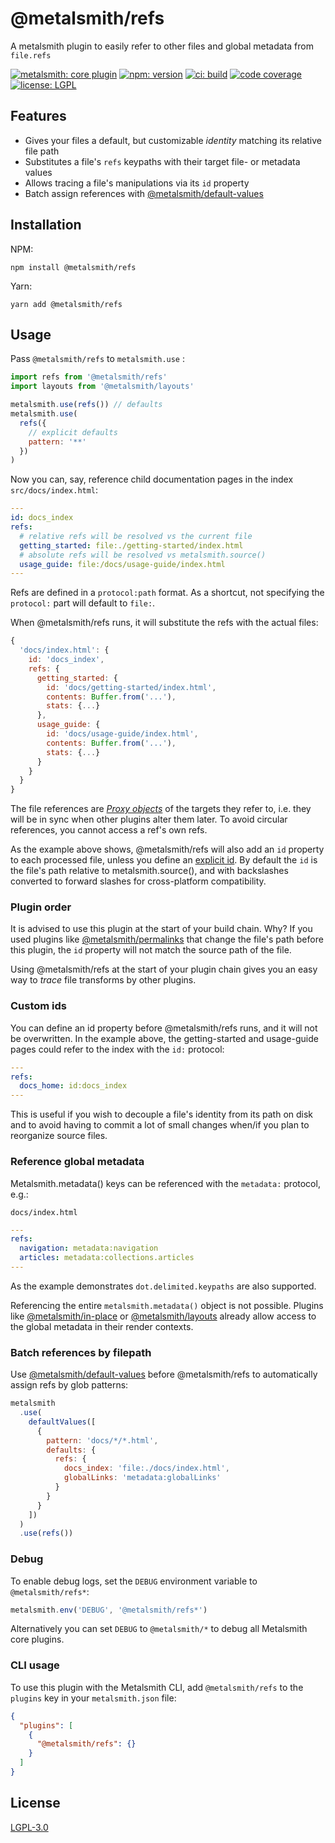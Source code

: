 # @metalsmith/refs

A metalsmith plugin to easily refer to other files and global metadata from `file.refs`

[![metalsmith: core plugin][metalsmith-badge]][metalsmith-url]
[![npm: version][npm-badge]][npm-url]
[![ci: build][ci-badge]][ci-url]
[![code coverage][codecov-badge]][codecov-url]
[![license: LGPL][license-badge]][license-url]

## Features

- Gives your files a default, but customizable _identity_ matching its relative file path
- Substitutes a file's `refs` keypaths with their target file- or metadata values
- Allows tracing a file's manipulations via its `id` property
- Batch assign references with [@metalsmith/default-values](https://github.com/metalsmith/default-values)

## Installation

NPM:

```
npm install @metalsmith/refs
```

Yarn:

```
yarn add @metalsmith/refs
```

## Usage

Pass `@metalsmith/refs` to `metalsmith.use` :

```js
import refs from '@metalsmith/refs'
import layouts from '@metalsmith/layouts'

metalsmith.use(refs()) // defaults
metalsmith.use(
  refs({
    // explicit defaults
    pattern: '**'
  })
)
```

Now you can, say, reference child documentation pages in the index `src/docs/index.html`:

```yaml
---
id: docs_index
refs:
  # relative refs will be resolved vs the current file
  getting_started: file:./getting-started/index.html
  # absolute refs will be resolved vs metalsmith.source()
  usage_guide: file:/docs/usage-guide/index.html
---
```

Refs are defined in a `protocol:path` format. As a shortcut, not specifying the `protocol:` part will default to `file:`.

When @metalsmith/refs runs, it will substitute the refs with the actual files:

```js
{
  'docs/index.html': {
    id: 'docs_index',
    refs: {
      getting_started: {
        id: 'docs/getting-started/index.html',
        contents: Buffer.from('...'),
        stats: {...}
      },
      usage_guide: {
        id: 'docs/usage-guide/index.html',
        contents: Buffer.from('...'),
        stats: {...}
      }
    }
  }
}
```

The file references are [_Proxy objects_](https://developer.mozilla.org/en-US/docs/Web/JavaScript/Reference/Global_Objects/Proxy) of the targets they refer to, i.e. they will be in sync when other plugins alter them later. To avoid circular references, you cannot access a ref's own refs.

As the example above shows, @metalsmith/refs will also add an `id` property to each processed file, unless you define an [explicit id](#custom-ids). By default the `id` is the file's path relative to metalsmith.source(), and with backslashes converted to forward slashes for cross-platform compatibility.

### Plugin order

It is advised to use this plugin at the start of your build chain. Why? If you used plugins like [@metalsmith/permalinks](https://github.com/metalsmith/permalinks) that change the file's path before this plugin, the `id` property will not match the source path of the file.

Using @metalsmith/refs at the start of your plugin chain gives you an easy way to _trace_ file transforms by other plugins.

### Custom ids

You can define an id property before @metalsmith/refs runs, and it will not be overwritten. In the example above, the getting-started and usage-guide pages could refer to the index with the `id:` protocol:

```yaml
---
refs:
  docs_home: id:docs_index
---
```

This is useful if you wish to decouple a file's identity from its path on disk and to avoid having to commit a lot of small changes when/if you plan to reorganize source files.

### Reference global metadata

Metalsmith.metadata() keys can be referenced with the `metadata:` protocol, e.g.:

`docs/index.html`

```yaml
---
refs:
  navigation: metadata:navigation
  articles: metadata:collections.articles
---
```

As the example demonstrates `dot.delimited.keypaths` are also supported.

Referencing the entire `metalsmith.metadata()` object is not possible. Plugins like [@metalsmith/in-place](https://github.com/metalsmith/in-place) or [@metalsmith/layouts](https://github.com/metalsmith/layouts) already allow access to the global metadata in their render contexts.

### Batch references by filepath

Use [@metalsmith/default-values](https://github.com/metalsmith/default-values) before @metalsmith/refs to automatically assign refs by glob patterns:

```js
metalsmith
  .use(
    defaultValues([
      {
        pattern: 'docs/*/*.html',
        defaults: {
          refs: {
            docs_index: 'file:./docs/index.html',
            globalLinks: 'metadata:globalLinks'
          }
        }
      }
    ])
  )
  .use(refs())
```

### Debug

To enable debug logs, set the `DEBUG` environment variable to `@metalsmith/refs*`:

```js
metalsmith.env('DEBUG', '@metalsmith/refs*')
```

Alternatively you can set `DEBUG` to `@metalsmith/*` to debug all Metalsmith core plugins.

### CLI usage

To use this plugin with the Metalsmith CLI, add `@metalsmith/refs` to the `plugins` key in your `metalsmith.json` file:

```json
{
  "plugins": [
    {
      "@metalsmith/refs": {}
    }
  ]
}
```

## License

[LGPL-3.0](LICENSE)

[npm-badge]: https://img.shields.io/npm/v/@metalsmith/refs.svg
[npm-url]: https://www.npmjs.com/package/@metalsmith/refs
[ci-badge]: https://github.com/metalsmith/refs/actions/workflows/test.yml/badge.svg
[ci-url]: https://github.com/metalsmith/refs/actions/workflows/test.yml
[metalsmith-badge]: https://img.shields.io/badge/metalsmith-core_plugin-green.svg?longCache=true
[metalsmith-url]: https://metalsmith.io
[codecov-badge]: https://img.shields.io/coveralls/github/metalsmith/refs
[codecov-url]: https://coveralls.io/github/metalsmith/refs
[license-badge]: https://img.shields.io/github/license/metalsmith/refs
[license-url]: LICENSE
